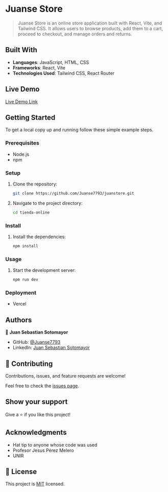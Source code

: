 # Juanse Store

> Juanse Store is an online store application built with React, Vite, and Tailwind CSS. It allows users to browse products, add them to a cart, proceed to checkout, and manage orders and returns.

## Built With

- **Languages**: JavaScript, HTML, CSS
- **Frameworks**: React, Vite
- **Technologies Used**: Tailwind CSS, React Router

## Live Demo

[Live Demo Link](https://tienda-jssm-unir-n56zuxu4y-juanse7793s-projects.vercel.app/)

## Getting Started

To get a local copy up and running follow these simple example steps.

### Prerequisites

- Node.js
- npm

### Setup

1. Clone the repository:

   ```sh
   git clone https://github.com/Juanse7793/juanstore.git
   ```

2. Navigate to the project directory:
   ```sh
   cd tienda-online
   ```

### Install

1. Install the dependencies:

   ```sh
   npm install
   ```

### Usage

1. Start the development server:

   ```sh
   npm run dev
   ```

### Deployment

- Vercel

## Authors

👤 **Juan Sebastian Sotomayor**

- GitHub: [@Juanse7793](https://github.com/Juanse7793)
- LinkedIn: [Juan Sebastian Sotomayor](https://linkedin.com/in/juansebastiansotomayor)

## 🤝 Contributing

Contributions, issues, and feature requests are welcome!

Feel free to check the [issues page](../../issues/).

## Show your support

Give a ⭐️ if you like this project!

## Acknowledgments

- Hat tip to anyone whose code was used
- Profesor Jesus Pérez Melero
- UNIR

## 📝 License

This project is [MIT](./MIT.md) licensed.
